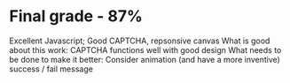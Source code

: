# Final grade - 87% 

Excellent Javascript; Good CAPTCHA, repsonsive canvas
What is good about this work: CAPTCHA functions well with good design
What needs to be done to make it better: Consider animation (and have a more inventive) success / fail message
